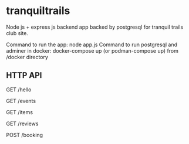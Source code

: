 # tranquiltrails

Node js + express js backend app backed by postgresql for tranquil trails club site.


Command to run the app: node app.js
Command to run postgresql and adminer in docker: docker-compose up (or podman-compose up) from /docker directory


## HTTP API

GET /hello

GET /events

GET /items

GET /reviews

POST /booking
